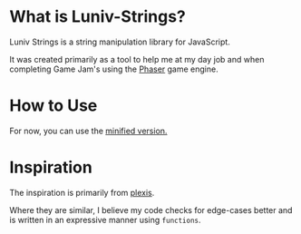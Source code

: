 # What is Luniv-Strings?

Luniv Strings is a string manipulation library for JavaScript.

It was created primarily as a tool to help me at my day job and when completing Game Jam's using the [Phaser](https://phaser.io/) game engine.

# How to Use

For now, you can use the [minified version.](https://github.com/Sieep-Coding/luniv-strings/releases/tag/release)

# Inspiration
The inspiration is primarily from [plexis](https://github.com/plexis-js/plexis/). 

Where they are similar, I believe my code checks for edge-cases better and is written in an expressive manner using `functions`.